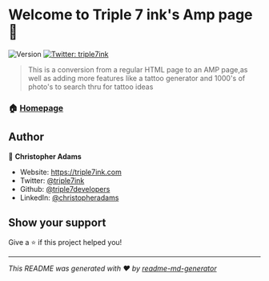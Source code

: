 # Welcome to Triple 7 ink's Amp page 👋
![Version](https://img.shields.io/badge/version-1.0-blue.svg?cacheSeconds=2592000)
[![Twitter: triple7ink](https://img.shields.io/twitter/follow/triple7ink.svg?style=social)](https://twitter.com/triple7ink)

> This is a conversion from a regular HTML page to an AMP page,as well as adding more features like a tattoo generator and 1000's of photo's to search thru for tattoo ideas

### 🏠 [Homepage](https://triple7ink.com)

## Author

👤 **Christopher Adams**

* Website: https://triple7ink.com
* Twitter: [@triple7ink](https://twitter.com/triple7ink)
* Github: [@triple7developers](https://github.com/triple7developers)
* LinkedIn: [@christopheradams](https://linkedin.com/in/christopheradams)

## Show your support

Give a ⭐️ if this project helped you!


***
_This README was generated with ❤️ by [readme-md-generator](https://github.com/kefranabg/readme-md-generator)_